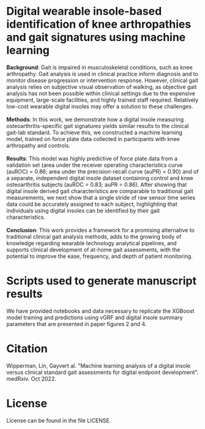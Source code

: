 # Digital wearable insole-based identification of knee arthropathies and gait signatures using machine learning 
<b>Background</b>: Gait is impaired in musculoskeletal conditions, such as knee arthropathy. Gait analysis is used in clinical practice inform diagnosis and to monitor disease progression or intervention response. However, clinical gait analysis relies on subjective visual observation of walking, as objective gait analysis has not been possible within clinical settings due to the expensive equipment, large-scale facilities, and highly trained staff required. Relatively low-cost wearable digital insoles may offer a solution to these challenges. 
<br><br><b>Methods</b>: In this work, we demonstrate how a digital insole measuring osteoarthritis-specific gait signatures yields similar results to the clinical gait-lab standard. To achieve this, we constructed a machine learning model, trained on force plate data collected in participants with knee arthropathy and controls. 
<br><br><b>Results</b>: This model was highly predictive of force plate data from a validation set (area under the receiver operating characteristics curve (auROC) = 0.86; area under the precision-recall curve (auPR) = 0.90) and of a separate, independent digital insole dataset containing control and knee osteoarthritis subjects (auROC = 0.83; auPR = 0.86). After showing that digital insole derived gait characteristics are comparable to traditional gait measurements, we next show that a single stride of raw sensor time series data could be accurately assigned to each subject, highlighting that individuals using digital insoles can be identified by their gait characteristics. 
<br><br><b>Conclusion</b>: This work provides a framework for a promising alternative to traditional clinical gait analysis methods, adds to the growing body of knowledge regarding wearable technology analytical pipelines, and supports clinical development of at-home gait assessments, with the potential to improve the ease, frequency, and depth of patient monitoring.

# Scripts used to generate manuscript results
We have provided notebooks and data necessary to replicate the XGBoost model training and predictions using vGRF and digital insole summary parameters that are presented in paper figures 2 and 4.

# Citation
Wipperman, Lin, Gayvert al. "Machine learning analysis of a digital insole versus clinical standard gait assessments for digital endpoint development". medRxiv. Oct 2022.

# License
License can be found in the file LICENSE.
